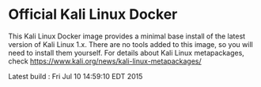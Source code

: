 # Official Kali Linux Docker
This Kali Linux Docker image provides a minimal base install of the latest version of Kali Linux 1.x.
There are no tools added to this image, so you will need to install them yourself. 
For details about Kali Linux metapackages, check https://www.kali.org/news/kali-linux-metapackages/

Latest build : Fri Jul 10 14:59:10 EDT 2015
